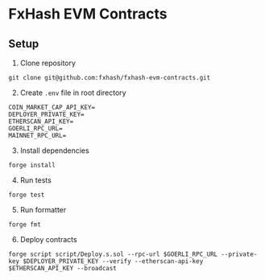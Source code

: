 # FxHash EVM Contracts

## Setup

1. Clone repository

```
git clone git@github.com:fxhash/fxhash-evm-contracts.git
```

2. Create `.env` file in root directory

```
COIN_MARKET_CAP_API_KEY=
DEPLOYER_PRIVATE_KEY=
ETHERSCAN_API_KEY=
GOERLI_RPC_URL=
MAINNET_RPC_URL=
```

3. Install dependencies

```
forge install
```

4. Run tests

```
forge test
```

5. Run formatter

```
forge fmt
```

6. Deploy contracts

```
forge script script/Deploy.s.sol --rpc-url $GOERLI_RPC_URL --private-key $DEPLOYER_PRIVATE_KEY --verify --etherscan-api-key $ETHERSCAN_API_KEY --broadcast
```
